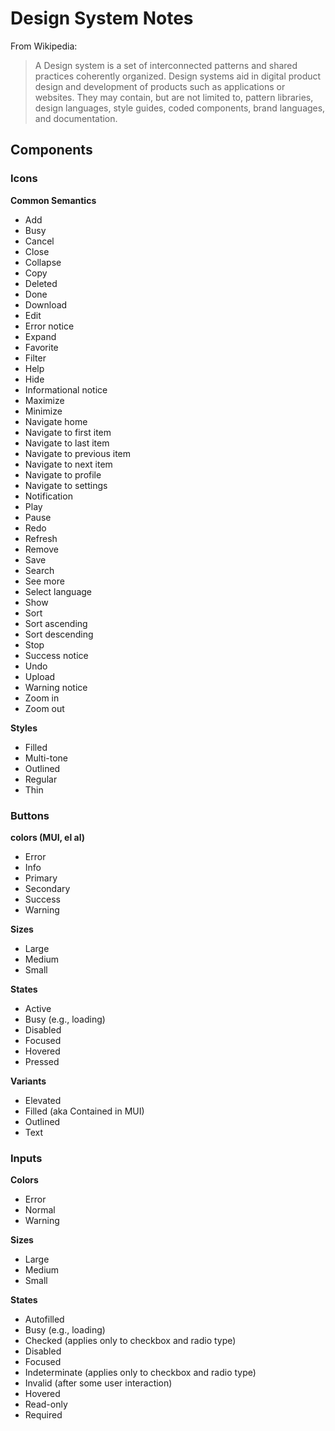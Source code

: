 # Design System Notes

From Wikipedia:

> A Design system is a set of interconnected patterns and shared practices coherently organized. Design systems aid in digital product design and development of products such as applications or websites. They may contain, but are not limited to, pattern libraries, design languages, style guides, coded components, brand languages, and documentation.


## Components

### Icons

**Common Semantics**

- Add
- Busy
- Cancel
- Close
- Collapse
- Copy
- Deleted
- Done
- Download
- Edit
- Error notice
- Expand
- Favorite
- Filter
- Help
- Hide
- Informational notice
- Maximize
- Minimize
- Navigate home
- Navigate to first item
- Navigate to last item
- Navigate to previous item
- Navigate to next item
- Navigate to profile
- Navigate to settings
- Notification
- Play
- Pause
- Redo
- Refresh
- Remove
- Save
- Search
- See more
- Select language
- Show
- Sort
- Sort ascending
- Sort descending
- Stop
- Success notice
- Undo
- Upload
- Warning notice
- Zoom in
- Zoom out

**Styles**

- Filled
- Multi-tone
- Outlined
- Regular
- Thin

### Buttons

**colors (MUI, el al)**

- Error
- Info
- Primary
- Secondary
- Success
- Warning

**Sizes**

- Large
- Medium
- Small

**States**

- Active
- Busy (e.g., loading)
- Disabled
- Focused
- Hovered
- Pressed

**Variants**

- Elevated
- Filled (aka Contained in MUI)
- Outlined
- Text

### Inputs

**Colors**

- Error
- Normal
- Warning

**Sizes**

- Large
- Medium
- Small

**States**

- Autofilled
- Busy (e.g., loading)
- Checked (applies only to checkbox and radio type)
- Disabled
- Focused
- Indeterminate (applies only to checkbox and radio type)
- Invalid (after some user interaction)
- Hovered
- Read-only
- Required
